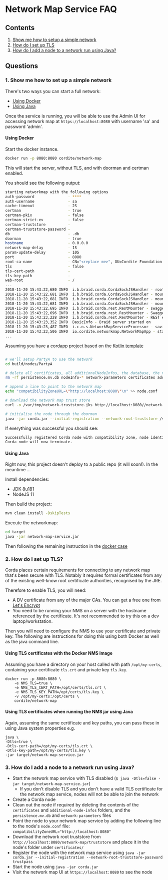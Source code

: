# Network Map Service FAQ

## Contents

1. [Show me how to setup a simple network](#1-show-me-how-to-set-up-a-simple-network)
2. [How do I set up TLS](#2-how-do-i-setup-tls)
3. [How do I add a node to a network run using Java?](#3-how-do-i-add-a-node-to-a-network-run-using-java)

## Questions

### 1. Show me how to set up a simple network

There's two ways you can start a full network:

* [Using Docker](#using-docker)
* [Using Java](#using-java)

Once the service is running, you will be able to use the Admin UI for accessing network map at `https://localhost:8080` 
with username 'sa' and password 'admin'.

#### Using Docker

Start the docker instance. 

```bash
docker run -p 8080:8080 cordite/network-map
```

This will start the server, without TLS, and with doorman and certman enabled.

You should see the following output:

```bash
starting networkmap with the following options
auth-password               - ****
auth-username               - sa
cache-timeout               - 2S
certman                     - true
certman-pkix                - false
certman-strict-ev           - false
certman-truststore          - 
certman-truststore-password - 
db                          - .db
doorman                     - true
hostname                    - 0.0.0.0
network-map-delay           - 1S
param-update-delay          - 10S
port                        - 8080
root-ca-name                - CN="<replace me>", OU=Cordite Foundation Network, O=Cordite Foundation, L=London, ST=London, C=GB
tls                         - false
tls-cert-path               - 
tls-key-path                - 
web-root                    - /
...
2018-11-20 15:43:22,680 INFO  i.b.braid.corda.CordaSockJSHandler - root API mount for braid: /braid/api/
2018-11-20 15:43:22,681 INFO  i.b.braid.corda.CordaSockJSHandler - mounting braid service network to http://localhost:8080/braid/api/network/braid/*
2018-11-20 15:43:22,681 INFO  i.b.braid.corda.CordaSockJSHandler - mounting braid service flows to http://localhost:8080/braid/api/flows/braid/*
2018-11-20 15:43:22,681 INFO  i.b.braid.corda.CordaSockJSHandler - mounting braid service admin to http://localhost:8080/braid/api/admin/braid/*
2018-11-20 15:43:22,695 INFO  i.b.braid.corda.rest.RestMounter - swagger json bound to http://localhost:8080/swagger/swagger.json
2018-11-20 15:43:22,696 INFO  i.b.braid.corda.rest.RestMounter - Swagger UI bound to http://localhost:8080/swagger
2018-11-20 15:43:23,228 INFO  i.b.braid.corda.rest.RestMounter - REST end point bound to http://localhost:8080/
2018-11-20 15:43:23,352 INFO  BasicInfo - Braid server started on                 : http://localhost:8080/braid/api/
2018-11-20 15:43:23,487 INFO  i.c.n.s.NetworkMapServiceProcessor - saving network map
2018-11-20 15:43:23,506 INFO  io.cordite.networkmap.NetworkMapApp - started
...

```

Assuming you have a cordapp project based on the [Kotlin template](https://github.com/corda/cordapp-template-kotlin)

```bash

# we'll setup PartyA to use the network
cd build/nodes/PartyA

# delete all certificates, all additionalNodeInfos, the database, the network parameters
rm -rf persistence.mv.db nodeInfo-* network-parameters certificates additional-node-infos

# append a line to point to the network map 
echo "compatibilityZoneURL=\"http://localhost:8080\"\n" >> node.conf

# download the network map trust store
curl -o /var/tmp/network-truststore.jks http://localhost:8080//network-map/truststore

# initialise the node through the doorman
java -jar corda.jar --initial-registration --network-root-truststore /var/tmp/network-truststore.jks --network-root-truststore-password trustpass

```

If everything was successful you should see:

```bash
Successfully registered Corda node with compatibility zone, node identity keys and certificates are stored in '/Users/fuzz/dev/cordapp-template-kotlin/build/nodes/PartyA/certificates', it is advised to backup the private keys and certificates.
Corda node will now terminate.
```

#### Using Java

Right now, this project doesn't deploy to a public repo (it will soon!). In the meantime ...

Install dependencies: 
* JDK 8u181
* NodeJS 11

Then build the project:
```bash 
mvn clean install -DskipTests
```

Execute the networkmap:

```bash
cd target
java -jar network-map-service.jar
```

Then following the remaining instruction in the [docker case](#using-docker)

### 2. How do I set up TLS?

Corda places certain requirements for connecting to any network map that's been secure with TLS.
Notably it requires formal certificates from any of the existing well-know root certificate authorities, recognised by the JRE.

Therefore to enable TLS, you will need:

* A DV certificate from any of the major CAs. You can get a free one from [Let's Encrypt](https://letsencrypt.org/)
* You need to be running your NMS on a server with the hostname referenced by the certificate. It's not recommended to try this on a dev laptop/workstation.

Then you will need to configure the NMS to use your certificate and private key. 
The following are instructions for doing this using both Docker as well as the java command line.

#### Using TLS certificates with the Docker NMS image

Assuming you have a directory on your host called with path `/opt/my-certs`, containing your certificate `tls.crt` and private key `tls.key`.

```
docker run -p 8080:8080 \
    -e NMS_TLS=true \
    -e NMS_TLS_CERT_PATH=/opt/certs/tls.crt \
    -e NMS_TLS_KEY_PATH=/opt/certs/tls.key \
    -v /opt/my-certs:/opt/certs \
    cordite/network-map
```

#### Using TLS certificates when running the NMS jar using Java

Again, assuming the same certificate and key paths, you can pass these in using 
Java system properties e.g.

```
java \
-Dtls=true \
-Dtls-cert-path=/opt/my-certs/tls.crt \
-Dtls-key-path=/opt/my-certs/tls.key \
-jar target/network-map-service.jar
```

### 3. How do I add a node to a network run using Java?

  + Start the network map service with TLS disabled (`$ java -Dtls=false -jar target/network-map-service.jar`)
    + If you don't disable TLS and you don't have a valid TLS certificate for the network map service, nodes will not 
      be able to join the network
  + Create a Corda node
  + Clean out the node if required by deleting the contents of the `certificates` and `additional-node-infos` folders, and the `persistence.mv.db` and `network-parameters` files 
  + Point the node to your network map service by adding the following line to the node's `node.conf` file: 
    `compatibilityZoneURL="http://localhost:8080"`
  + Download the network root truststore from `http://localhost:8080/network-map/truststore` and place it in the node's 
    folder under `certificates/`
  + Register the node with the network map service using `java -jar corda.jar --initial-registration --network-root-truststore-password trustpass`
  + Start the node using `java -jar corda.jar`
  + Visit the network map UI at `https://localhost:8080` to see the node

